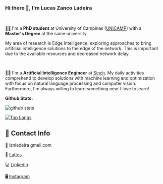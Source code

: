 ### Hi there 👋, I'm Lucas Zanco Ladeira

<br>

:man_student: I'm a **PhD student** at University of Campinas ([UNICAMP](https://ic.unicamp.br/)) with a **Master's Degree** at the same university.

My area of research is Edge Intelligence, exploring approaches to bring artificial intelligence solutions to the edge of the network. This is important due to the available resources and decreased network delay.

<br>

:man_technologist: I'm a **Artificial Intelligence Engineer** at [Sinch](https://www.sinch.com/).
My daily activities comprehend to develop solutions with machine learning and optimization with focus on natural language processing and computer vision. Furthermore, I'm always willing to learn something new. I love to learn!
<br>

**Github Stats:**<br/>

![github stats](https://github-readme-stats.vercel.app/api?username=lucaslzl)

[![Top Langs](https://github-readme-stats.vercel.app/api/top-langs/?username=lucaslzl)](https://github.com/anuraghazra/github-readme-stats)

## 💬 Contact Info

:email: lznladeira gmail.com

:notebook: [Lattes](http://lattes.cnpq.br/9849459140148624)

:computer: [Linkedin](https://www.linkedin.com/in/lucas-zanco-ladeira-116271169/)

:desktop_computer: [Instagram](https://www.instagram.com/lznladeira/)
